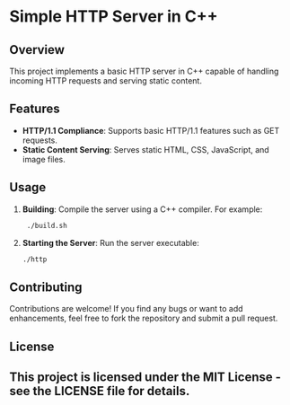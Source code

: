 # Simple HTTP Server in C++

## Overview

This project implements a basic HTTP server in C++ capable of handling incoming HTTP requests and serving static content.

## Features

- **HTTP/1.1 Compliance**: Supports basic HTTP/1.1 features such as GET requests.
- **Static Content Serving**: Serves static HTML, CSS, JavaScript, and image files.

## Usage

1. **Building**: Compile the server using a C++ compiler. For example:
   ```bash
    ./build.sh   
   ```

2. **Starting the Server**: Run the server executable:
   ```bash
   ./http 
   ```

## Contributing

Contributions are welcome! If you find any bugs or want to add enhancements, feel free to fork the repository and submit a pull request.

## License

This project is licensed under the MIT License - see the LICENSE file for details.
---
